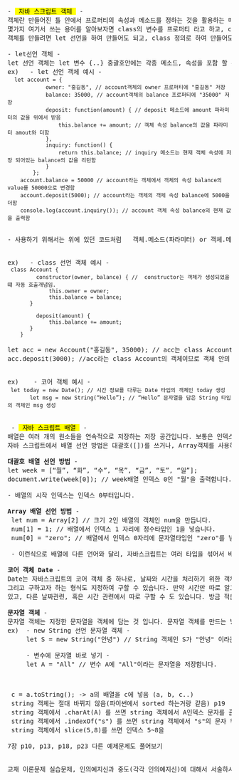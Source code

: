 <pre>- <mark> 자바 스크립트 객체 </mark> -
객체란 만들어진 틀 안에서 프로퍼티의 속성과 메소드를 정하는 것을 활용하는 매체를 말합니다. 사용 할때 마다 틀 안에서 다르게 속성, 메소드를 활용할 수 있는 장점이 있습니다. 
몇가지 여기서 쓰는 용어를 알아보자면 class의 변수를 프로퍼티 라고 하고, class 변수를 다루는 함수를 메소드라고 하고, 객체 생성 연산자를 추가 할떄 new 객체를 사용합니다.
객체를 만들려면 let 선언을 하여 만들어도 되고, class 정의로 하여 만들어도 되고, 또한 이미 구현되어 있는 코어 객체로 사용하여도 됩니다.

- let선언 객체 -
let 선언 객체는 let 변수 {..} 중괄호안에는 각종 메소드, 속성을 포함 할 수 있습니다.
ex)   - let 선언 객체 예시 -
 <code> let account = {
            owner: "홍길동", // account객체의 owner 프로퍼티에 "홍길동" 저장
            balance: 35000, // account객체의 balance 프로퍼티에 "35000" 저장
            deposit: function(amount) { // deposit 메소드에 amount 파라미터의 값을 위에서 받음
                this.balance += amount; // 객체 속성 balance의 값을 파라미터 amout와 더함
            },
            inquiry: function() {
                return this.balance; // inquiry 메소드는 현재 객체 속성에 저장 되어있는 balance의 값을 리턴함
            }
        };
    account.balance = 50000 // account라는 객체에서 객체의 속성 balance의 value를 50000으로 변경함
    account.deposit(5000); // account라는 객체의 객체 속성 balance에 5000을 더함
    console.log(account.inquiry()); // account 객체 속성 balance의 현재 값을 출력함
 </code>

- 사용하기 위해서는 위에 있던 코드처럼   객체.메소드(파라미터) or 객체.메소드() or 객체.프로퍼티 = value 로 사용할 수 있고, 사용함으로써 객체 속성을 설정하거나 메소드를 실행 시킬 수 있습니다.

 
ex)   - class 선언 객체 예시 -
<code> class Account {
         constructor(owner, balance) { //  constructor는 객체가 생성되었을 떄 자동 호출개념임.
             this.owner = owner;
             this.balance = balance;
       }
 
         deposit(amount) { 
             this.balance += amount; 
       }
    } </code>
   
let acc = new Account("홍길동", 35000); // acc는 class Account의 객체가 되고  constructor으로 인해 값을 입력 받게 됩니다. -> (owner = "홍길동", balance = 35000)
acc.deposit(3000); //acc라는 class Account의 객체이므로 객체 안의 메소드인 deposit(amout)를 사용하여 이미 입력받은 balance값에 3000을 더하였습니다.

 
ex)    - 코어 객체 예시 -
<code> let today = new Date(); // 시간 정보를 다루는 Date 타입의 객체인 today 생성
       let msg = new String(“Hello”); // “Hello” 문자열을 담은 String 타입의 객체인 msg 생성
</code>
 
 - <mark> 자바 스크립트 배열 </mark> -
배열은 여러 개의 원소들을 연속적으로 저장하는 저장 공간입니다. 보통은 인덱스 0번 부터 순서대로 채워지는데, 원치 않는다면 인덱스를 지정하여 건너 띄어서 사용자가 마음대로 지정할 수도 있습니다. 
자바 스크립트에서 배열 선언 방법은 대괄호([])를 쓰거나, Array객체를 사용하여 만드는 방법이 있습니다. 자바 스크립트에서 배열의 특징은 다른 언어와 다르게 여러타입 데이트를 섞어서 저장 할 수 있다는 점입니다.  

<b>대괄호 배열 선언 방법</b> -
let week = [“월”, “화”, “수”, “목”, “금”, “토”, “일”];
document.write(week[0]); // week배열 인덱스 0인 "월"을 출력합니다.

- 배열의 시작 인덱스는 인덱스 0부터입니다.
 
<b>Array 배열 선언 방법</b> -
 let num = Array[2] // 크기 2인 배열의 객체인 num을 만듭니다.
 num[1] = 1; // 배열에서 인덱스 1 자리에 정수타입인 1을 넣습니다.  
 num[0] = "zero"; // 배열에서 인덱스 0자리에 문자열타입인 "zero"를 넣습니다. -> num["zero", 1] 

 - 이런식으로 배열에 다른 언어와 달리, 자바스크립트는 여러 타입을 섞어서 배열을 만들 수 있습니다.
 
<b>코어 객체 Date</b> -
Date는 자바스크립트의 코어 객체 중 하나로, 날짜와 시간을 처리하기 위한 객체입니다. new Date()를 사용해 객체를 생성하면 현재 날짜와 시간을 알 수 있습니다.
그리고 구하고자 하는 형식도 지정하여 구할 수 있습니다. 만약 시간만 따로 알고 싶으면 "객체.getHours", 달을 알고 싶다면 "객체.getMonth" 을 사용하여 따로 구할 수 
있고, 다른 날짜관련, 혹은 시간 관련에서 따로 구할 수 도 있습니다. 방금 적은건 사용할 수 있는 코드의 극히 일부입니다. 

<b>문자열 객체</b> -
문자열 객체는 지정한 문자열을 객체에 담는 것 입니다. 문자열 객체를 만드는 방법은 총 2가지가 있습니다. 한가지는 new String을 선언하여 그 안에 문자열을 넣는 방식이고, 아니면 바로 변수에 문자열을 넣는 방법이 있습니다.
<div>ex)  - new String 선언 문자열 객체 -
     let S = new String("안녕") // String 객체인 S가 "안녕" 이라는 문자열을 저장합니다"

     - 변수에 문자열 바로 넣기 -
     let A = "All" // 변수 A에 "All"이라는 문자열을 저장합니다.
</div>

 
 c = a.toString(); -> a의 배열을 c에 넣음 (a, b, c..)
 string 객체는 절대 바뀌지 않음(파이썬에서 sorted 하는거랑 같음) p19
 string 객체에서 .charAt(A) 를 쓰면 string 객체에서 A인덱스 문자를 출력합니다.
 string 객체에서 .indexOf("s") 를 쓰면 string 객체에서 "s"의 문자 위치를 출력합니다.
 string 객체에서 slice(5,8)를 쓰면 인덱스 5~8을 
 
7장 p10, p13, p18, p23 다른 예제문제도 풀어보기


교재 이론문제 실습문제, 인의예지신과 중도(각각 인의예지신)에 대해서 서술하시오.
</pre>
